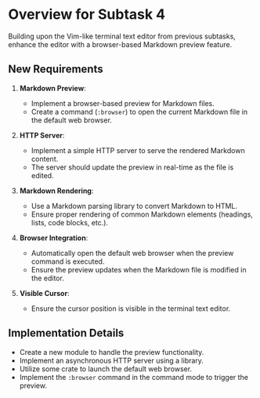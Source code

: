 # Overview for Subtask 4

Building upon the Vim-like terminal text editor from previous subtasks, enhance the editor with a browser-based Markdown preview feature.

## New Requirements

1. **Markdown Preview**:
   - Implement a browser-based preview for Markdown files.
   - Create a command (`:browser`) to open the current Markdown file in the default web browser.

2. **HTTP Server**:
   - Implement a simple HTTP server to serve the rendered Markdown content.
   - The server should update the preview in real-time as the file is edited.

3. **Markdown Rendering**:
   - Use a Markdown parsing library to convert Markdown to HTML.
   - Ensure proper rendering of common Markdown elements (headings, lists, code blocks, etc.).

4. **Browser Integration**:
   - Automatically open the default web browser when the preview command is executed.
   - Ensure the preview updates when the Markdown file is modified in the editor.

5. **Visible Cursor**:
   - Ensure the cursor position is visible in the terminal text editor.


## Implementation Details

- Create a new module to handle the preview functionality.
- Implement an asynchronous HTTP server using a library.
- Utilize some crate to launch the default web browser.
- Implement the `:browser` command in the command mode to trigger the preview.






